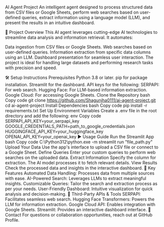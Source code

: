 AI Agent Project
An intelligent agent designed to process structured data from CSV files or Google Sheets, perform web searches based on user-defined queries, extract information using a language model (LLM), and present the results in an intuitive dashboard.

📜 Project Overview
This AI agent leverages cutting-edge AI technologies to streamline data analysis and information retrieval. It automates:

Data ingestion from CSV files or Google Sheets.
Web searches based on user-defined queries.
Information extraction from specific data columns using an LLM.
Dashboard presentation for seamless user interaction.
The project is ideal for handling large datasets and performing research tasks with precision and speed.

🛠️ Setup Instructions
Prerequisites
Python 3.8 or later.
pip for package installation.
Streamlit for the dashboard.
API keys for the following:
SERPAPI: For web search.
Hugging Face: For LLM-based information extraction.
Google Cloud: For accessing Google Sheets.
Clone the Repository
bash
Copy code
git clone https://github.com/Shagunjha0111/ai-agent-project.git
cd ai-agent-project
Install Dependencies
bash
Copy code
pip install -r requirements.txt
Set Up Environment Variables
Create a .env file in the root directory and add the following:
env
Copy code
SERPAPI_API_KEY=your_serpapi_key
GOOGLE_CREDENTIALS_PATH=path_to_google_credentials.json
HUGGINGFACE_API_KEY=your_huggingface_key
OPENAI_API_KEY=your_openai_key
▶️ Usage Guide
Run the Streamlit App
bash
Copy code
C:\Python312\python.exe -m streamlit run "file_path.py"
Upload Your Data
Use the app's interface to upload a CSV file or connect to a Google Sheet.
Define Queries
Enter your custom queries to perform web searches on the uploaded data.
Extract Information
Specify the column for extraction. The AI model processes it to fetch relevant details.
View Results
Check the processed data and insights in the interactive dashboard.
🧰 Key Features
Automated Data Handling: Processes data from multiple sources with ease.
AI-Powered Search: Leverages LLMs to extract meaningful insights.
Customizable Queries: Tailor the search and extraction process as per your needs.
User-Friendly Dashboard: Intuitive visualization for quick analysis and decision-making.
🔗 Third-Party APIs & Tools
SERPAPI: Facilitates seamless web search.
Hugging Face Transformers: Powers the LLM for information extraction.
Google Cloud API: Enables integration with Google Sheets.
Streamlit: Provides an interactive dashboard interface.
📧 Contact
For questions or collaboration opportunities, reach out at GitHub Profile.








